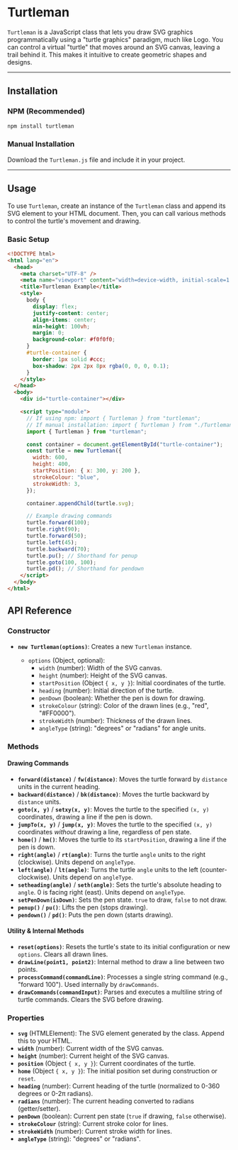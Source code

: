 # Turtleman

`Turtleman` is a JavaScript class that lets you draw SVG graphics programmatically using a "turtle graphics" paradigm, much like Logo. You can control a virtual "turtle" that moves around an SVG canvas, leaving a trail behind it. This makes it intuitive to create geometric shapes and designs.

---

## Installation

### NPM (Recommended)

```bash
npm install turtleman
```

### Manual Installation

Download the `Turtleman.js` file and include it in your project.

---

## Usage

To use `Turtleman`, create an instance of the `Turtleman` class and append its SVG element to your HTML document. Then, you can call various methods to control the turtle's movement and drawing.

### Basic Setup

```html
<!DOCTYPE html>
<html lang="en">
  <head>
    <meta charset="UTF-8" />
    <meta name="viewport" content="width=device-width, initial-scale=1.0" />
    <title>Turtleman Example</title>
    <style>
      body {
        display: flex;
        justify-content: center;
        align-items: center;
        min-height: 100vh;
        margin: 0;
        background-color: #f0f0f0;
      }
      #turtle-container {
        border: 1px solid #ccc;
        box-shadow: 2px 2px 8px rgba(0, 0, 0, 0.1);
      }
    </style>
  </head>
  <body>
    <div id="turtle-container"></div>

    <script type="module">
      // If using npm: import { Turtleman } from "turtleman";
      // If manual installation: import { Turtleman } from "./Turtleman.js";
      import { Turtleman } from "turtleman";

      const container = document.getElementById("turtle-container");
      const turtle = new Turtleman({
        width: 600,
        height: 400,
        startPosition: { x: 300, y: 200 },
        strokeColour: "blue",
        strokeWidth: 3,
      });

      container.appendChild(turtle.svg);

      // Example drawing commands
      turtle.forward(100);
      turtle.right(90);
      turtle.forward(50);
      turtle.left(45);
      turtle.backward(70);
      turtle.pu(); // Shorthand for penup
      turtle.goto(100, 100);
      turtle.pd(); // Shorthand for pendown
    </script>
  </body>
</html>
```

## API Reference

### Constructor

- **`new Turtleman(options)`**: Creates a new `Turtleman` instance.

  - `options` (Object, optional):
    - `width` (number): Width of the SVG canvas.
    - `height` (number): Height of the SVG canvas.
    - `startPosition` (Object `{ x, y }`): Initial coordinates of the turtle.
    - `heading` (number): Initial direction of the turtle.
    - `penDown` (boolean): Whether the pen is down for drawing.
    - `strokeColour` (string): Color of the drawn lines (e.g., "red", "#FF0000").
    - `strokeWidth` (number): Thickness of the drawn lines.
    - `angleType` (string): "degrees" or "radians" for angle units.

### Methods

#### Drawing Commands

- **`forward(distance)`** / **`fw(distance)`**: Moves the turtle forward by `distance` units in the current heading.
- **`backward(distance)`** / **`bk(distance)`**: Moves the turtle backward by `distance` units.
- **`goto(x, y)`** / **`setxy(x, y)`**: Moves the turtle to the specified `(x, y)` coordinates, drawing a line if the pen is down.
- **`jumpTo(x, y)`** / **`jump(x, y)`**: Moves the turtle to the specified `(x, y)` coordinates _without_ drawing a line, regardless of pen state.
- **`home()`** / **`hm()`**: Moves the turtle to its `startPosition`, drawing a line if the pen is down.
- **`right(angle)`** / **`rt(angle)`**: Turns the turtle `angle` units to the right (clockwise). Units depend on `angleType`.
- **`left(angle)`** / **`lt(angle)`**: Turns the turtle `angle` units to the left (counter-clockwise). Units depend on `angleType`.
- **`setheading(angle)`** / **`seth(angle)`**: Sets the turtle's absolute heading to `angle`. 0 is facing right (east). Units depend on `angleType`.
- **`setPenDown(isDown)`**: Sets the pen state. `true` to draw, `false` to not draw.
- **`penup()`** / **`pu()`**: Lifts the pen (stops drawing).
- **`pendown()`** / **`pd()`**: Puts the pen down (starts drawing).

#### Utility & Internal Methods

- **`reset(options)`**: Resets the turtle's state to its initial configuration or new `options`. Clears all drawn lines.
- **`drawLine(point1, point2)`**: Internal method to draw a line between two points.
- **`processCommand(commandLine)`**: Processes a single string command (e.g., "forward 100"). Used internally by `drawCommands`.
- **`drawCommands(commandInput)`**: Parses and executes a multiline string of turtle commands. Clears the SVG before drawing.

### Properties

- **`svg`** (HTMLElement): The SVG element generated by the class. Append this to your HTML.
- **`width`** (number): Current width of the SVG canvas.
- **`height`** (number): Current height of the SVG canvas.
- **`position`** (Object `{ x, y }`): Current coordinates of the turtle.
- **`home`** (Object `{ x, y }`): The initial position set during construction or `reset`.
- **`heading`** (number): Current heading of the turtle (normalized to 0-360 degrees or 0-2π radians).
- **`radians`** (number): The current heading converted to radians (getter/setter).
- **`penDown`** (boolean): Current pen state (`true` if drawing, `false` otherwise).
- **`strokeColour`** (string): Current stroke color for lines.
- **`strokeWidth`** (number): Current stroke width for lines.
- **`angleType`** (string): "degrees" or "radians".
